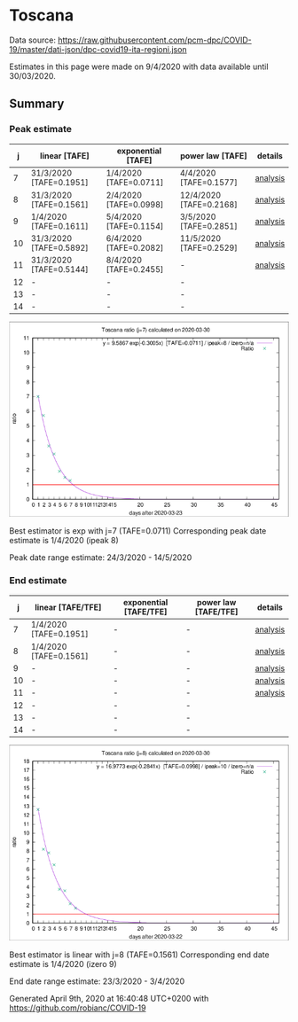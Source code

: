 # Toscana


Data source: https://raw.githubusercontent.com/pcm-dpc/COVID-19/master/dati-json/dpc-covid19-ita-regioni.json

Estimates in this page were made on 9/4/2020 with data available until 30/03/2020.


## Summary 

### Peak estimate 
|j|linear [TAFE]|exponential [TAFE]|power law [TAFE]|details|
|---|----|-----------|---------|-------|
|7|31/3/2020 [TAFE=0.1951]|1/4/2020 [TAFE=0.0711]|4/4/2020 [TAFE=0.1577]|[analysis](COVID-19_toscana_j7_2020-03-30.md)|
|8|31/3/2020 [TAFE=0.1561]|2/4/2020 [TAFE=0.0998]|12/4/2020 [TAFE=0.2168]|[analysis](COVID-19_toscana_j8_2020-03-30.md)|
|9|1/4/2020 [TAFE=0.1611]|5/4/2020 [TAFE=0.1154]|3/5/2020 [TAFE=0.2851]|[analysis](COVID-19_toscana_j9_2020-03-30.md)|
|10|31/3/2020 [TAFE=0.5892]|6/4/2020 [TAFE=0.2082]|11/5/2020 [TAFE=0.2529]|[analysis](COVID-19_toscana_j10_2020-03-30.md)|
|11|31/3/2020 [TAFE=0.5144]|8/4/2020 [TAFE=0.2455]|-|[analysis](COVID-19_toscana_j11_2020-03-30.md)|
|12|-|-|-||
|13|-|-|-||
|14|-|-|-||

![best peak estimate](COVID-19_toscana_j7_2020-03-30.png)

Best estimator is exp with j=7 (TAFE=0.0711)
Corresponding peak date estimate is 1/4/2020 (ipeak 8)


Peak date range estimate: 24/3/2020 - 14/5/2020

### End estimate 
|j|linear [TAFE/TFE]|exponential [TAFE/TFE]|power law [TAFE/TFE]|details|
|---|----|-----------|---------|-------|
|7|1/4/2020 [TAFE=0.1951]|-|-|[analysis](COVID-19_toscana_j7_2020-03-30.md)|
|8|1/4/2020 [TAFE=0.1561]|-|-|[analysis](COVID-19_toscana_j8_2020-03-30.md)|
|9|-|-|-|[analysis](COVID-19_toscana_j9_2020-03-30.md)|
|10|-|-|-|[analysis](COVID-19_toscana_j10_2020-03-30.md)|
|11|-|-|-|[analysis](COVID-19_toscana_j11_2020-03-30.md)|
|12|-|-|-||
|13|-|-|-||
|14|-|-|-||

![best zero estimate](COVID-19_toscana_j8_2020-03-30.png)

Best estimator is linear with j=8 (TAFE=0.1561)
Corresponding end date estimate is 1/4/2020 (izero 9)


End date range estimate: 23/3/2020 - 3/4/2020

Generated April 9th, 2020 at 16:40:48 UTC+0200 with https://github.com/robianc/COVID-19
